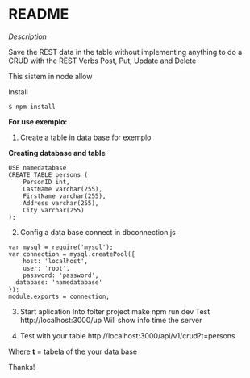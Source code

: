 # README #

*Description*

Save the REST data in the table without implementing anything to do a CRUD with the REST Verbs Post, Put, Update and Delete

This sistem in node allow

Install
```
$ npm install
```
**For use exemplo:**

 1. Create a table in data base for exemplo

 **Creating database and table**
```
USE namedatabase
CREATE TABLE persons (
    PersonID int,
    LastName varchar(255),
    FirstName varchar(255),
    Address varchar(255),
    City varchar(255)
);
```
 2. Config a data base connect in dbconnection.js

```
var mysql = require('mysql');
var connection = mysql.createPool({
    host: 'localhost',
    user: 'root',
    password: 'password',
  database: 'namedatabase'
});
module.exports = connection;
```
 3. Start aplication
Into folter project make npm run dev
Test http://localhost:3000/up
Will show info time the server

 4. Test with your table
http://localhost:3000/api/v1/crud?t=persons

Where **t** = tabela of the your data base

Thanks!